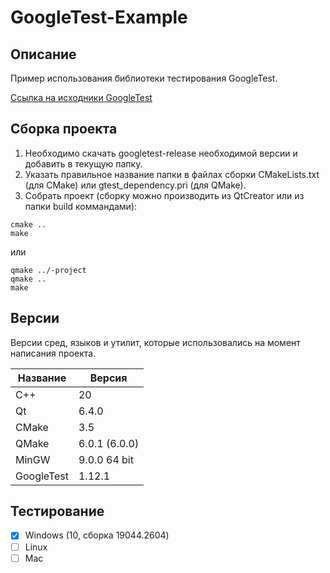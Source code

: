# GoogleTest-Example

## Описание

Пример использования библиотеки тестирования GoogleTest.

[Ссылка на исходники GoogleTest](https://github.com/google/googletest "GoogleTest")

## Сборка проекта

1. Необходимо скачать googletest-release необходимой версии и добавить в текущую папку.
2. Указать правильное название папки в файлах сборки CMakeLists.txt (для CMake) или gtest_dependency.pri (для QMake).
3. Собрать проект (cборку можно производить из QtCreator или из папки build коммандами):

```
cmake ..
make
```
или

```
qmake ../-project
qmake ..
make
```

## Версии

Версии сред, языков и утилит, которые использовались на момент написания проекта.

| Название   | Версия               |
| -----------|----------------------|
| C++        | 20                   |
| Qt         | 6.4.0                |
| CMake      | 3.5                  |
| QMake      | 6.0.1 (6.0.0)        |
| MinGW      | 9.0.0 64 bit         |
| GoogleTest | 1.12.1               |

## Тестирование

- [x] Windows (10, сборка 19044.2604)
- [ ] Linux
- [ ] Mac
